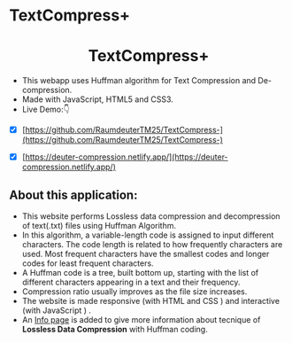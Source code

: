 # TextCompress+

<!-- Author : Anurag Singh -->

<div align="center">
<h1> TextCompress+</h1>
</div>


- This webapp uses Huffman algorithm for Text Compression and De-compression.
- Made with JavaScript, HTML5 and CSS3.
- Live Demo:👇

- [x] [https://github.com/RaumdeuterTM25/TextCompress-](https://github.com/RaumdeuterTM25/TextCompress-)

- [x] [https://deuter-compression.netlify.app/](https://deuter-compression.netlify.app/)


## About this application:

* This website performs Lossless data compression and decompression of text(.txt) files using Huffman Algorithm.
* In this algorithm, a variable-length code is assigned to input different characters. The code length is related to how frequently characters are used. Most frequent characters have the smallest codes and longer codes for least frequent characters.
* A Huffman code is a tree, built bottom up, starting with the list of different characters appearing in a text and their frequency. 
* Compression ratio usually improves as the file size increases.
* The website is made responsive (with HTML and CSS ) and interactive (with JavaScript ) .
* An [Info page](https://github.com/RaumdeuterTM25/TextCompress-/blob/main/info.html) is added to give more information about tecnique of **Lossless Data Compression** with Huffman coding.


